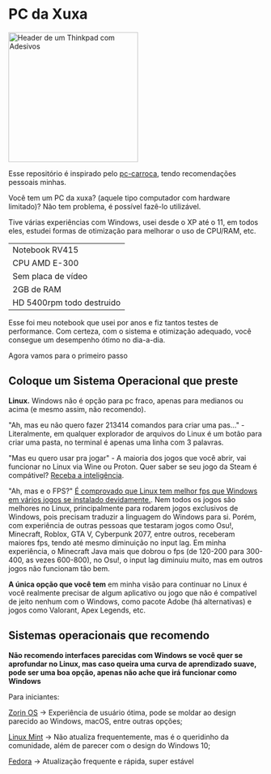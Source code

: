 # PC da Xuxa

<img src="https://preview.redd.it/i-see-your-arch-on-a-thinkpad-let-me-show-you-mine-v0-5vntwep1zpmb1.jpg?width=640&crop=smart&auto=webp&s=a5fde144fe7c3f1de262aa170274aa83a696f8af" alt="Header de um Thinkpad com Adesivos" height="256">

Esse repositório é inspirado pelo [pc-carroca](https://github.com/terremoth/pc-carroca), tendo recomendações pessoais minhas.

Você tem um PC da xuxa? (aquele tipo computador com hardware limitado)? Não tem problema, é possível fazê-lo utilizável.

Tive várias experiências com Windows, usei desde o XP até o 11, em todos eles, estudei formas de otimização para melhorar o uso de CPU/RAM, etc.

<table>
    <tr>
        <td>
        Notebook RV415
        </td>
    </tr>
    <tr>
        <td>
        CPU AMD E-300
        </td>
    </tr>
    <tr>
        <td>
        Sem placa de vídeo
        </td>
    </tr>
    <tr>
        <td>
        2GB de RAM
        </td>
    </tr>
    <tr>
        <td>
        HD 5400rpm todo destruido
        </td>
    </tr>
</table>

Esse foi meu notebook que usei por anos e fiz tantos testes de performance. Com certeza, com o sistema e otimização adequado, você consegue um desempenho ótimo no dia-a-dia.

Agora vamos para o primeiro passo

## Coloque um Sistema Operacional que preste

**Linux.** Windows não é opção para pc fraco, apenas para medianos ou acima (e mesmo assim, não recomendo).

"Ah, mas eu não quero fazer 213414 comandos para criar uma pas..." - Literalmente, em qualquer explorador de arquivos do Linux é um botão para criar uma pasta, no terminal é apenas uma linha com 3 palavras.

"Mas eu quero usar pra jogar" - A maioria dos jogos que você abrir, vai funcionar no Linux via Wine ou Proton. Quer saber se seu jogo da Steam é compátivel? [Receba a inteligência](https://www.protondb.com/).

"Ah, mas e o FPS?" [É comprovado que Linux tem melhor fps que Windows em vários jogos se instalado devidamente.](https://flowgames.gg/steamos-detona-windows-11-todos-testes-pcs-portateis/). Nem todos os jogos são melhores no Linux, principalmente para rodarem jogos exclusivos de Windows, pois precisam traduzir a linguagem do Windows para si. Porém, com experiência de outras pessoas que testaram jogos como Osu!, Minecraft, Roblox, GTA V, Cyberpunk 2077, entre outros, receberam maiores fps, tendo até mesmo diminuição no input lag. Em minha experiência, o Minecraft Java mais que dobrou o fps (de 120-200 para 300-400, as vezes 600-800), no Osu!, o input lag diminuiu muito, mas em outros jogos não funcionam tão bem.

**A única opção que você tem** em minha visão para continuar no Linux é você realmente precisar de algum aplicativo ou jogo que não é compatível de jeito nenhum com o Windows, como pacote Adobe (há alternativas) e jogos como Valorant, Apex Legends, etc.

## Sistemas operacionais que recomendo

**Não recomendo interfaces parecidas com Windows se você quer se aprofundar no Linux, mas caso queira uma curva de aprendizado suave, pode ser uma boa opção, apenas não ache que irá funcionar como Windows**

Para iniciantes:

[Zorin OS](https://zorin.com/os/download/) -> Experiência de usuário ótima, pode se moldar ao design parecido ao Windows, macOS, entre outras opções;

[Linux Mint](https://linuxmint.com/) -> Não atualiza frequentemente, mas é o queridinho da comunidade, além de parecer com o design do Windows 10;

[Fedora](https://www.fedoraproject.org/) -> Atualização frequente e rápida, super estável